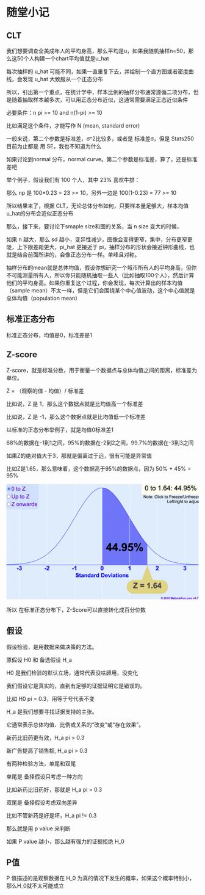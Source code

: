 # 随堂小记

## CLT 

我们想要调查全美成年人的平均身高，那么平均是u，如果我随机抽样n=50，那么这50个人构建一个chart平均值就是u_hat

每次抽样的 u_hat 可能不同，如果一直重复下去，并绘制一个直方图或者密度曲线，会发现 u_hat 大致服从一个正态分布

所以，引出第一个重点，在统计学中，样本比例的抽样分布通常遵循二项分布，但是随着抽取样本越多次，可以用正态分布近似，这通常需要满足正态近似条件

必要条件：n pi >= 10 and n(1-pi) >= 10

比如满足这个条件，才能写作 N (mean, standard error)

一般来说，第二个参数是标准差，σ^2比较多，或者是 标准差σ，但是 Stats250 目前为止都是 用 SE，我也不知道为什么

如果讨论到normal 分布，normal curve。第二个参数是标准差，算了，还是标准差吧

举个例子，假设我们有 100 个人，其中 23% 喜欢牛排：

那么 np 是 100*0.23 = 23 >= 10，另外一边是 100(1-0.23) = 77 >= 10

所以结果来了，根据 CLT，无论总体分布如何，只要样本量足够大，样本均值u_hat的分布会近似正态分布

那么，接下来，要讨论下smaple size和图的关系，当 n size 变大的时候，

如果 n 越大，那么 sd 越小，变异性减少，图像会变得更窄，集中，分布更窄更陡，上下限差距更大，pi_hat 更接近于 pi，抽样分布的形状会接近钟形曲线，也就是结合前面所讲的，会像正态分布一样。单峰且对称。

抽样分布的mean就是总体均值，假设你想研究一个城市所有人的平均身高，但你不可能测量所有人，所以你只能随机抽取一些人（比如抽取100个人），然后计算他们的平均身高。如果你重复这个过程，你会发现，每次计算出的样本均值（sample mean）不太一样，但是它们会围绕某个中心值波动，这个中心值就是总体均值（population mean）

## 标准正态分布

标准正态分布，均值是0，标准差是1

## Z-score

Z-score，就是标准分数，用于衡量一个数据点与总体均值之间的距离，标准差为单位。

Z = （观察的值 - 均值）/ 标准差

比如说，Z 是 1，那么这个数据点就是比均值高一个标准差

比如说，Z 是 -1，那么这个数据点就是比均值低一个标准差

以标准的正态分布举例子，就是均值0标准差1

68%的数据在-1到1之间，95%的数据在-2到2之间，99.7%的数据在-3到3之间

如果Z的绝对值大于3，那就是偏离过于远，很有可能是异常值

比如Z是1.65，那么意味着，这个数据高于95%的数据点，因为 50% + 45% = 95%

![alt text](image-2.png)

所以 在标准正态分布下，Z-Score可以直接转化成百分位数

## 假设

假设检验，是用数据来做决策的方法。

原假设 H0 和 备选假设 H_a

H0 是我们检验的默认立场，通常代表没啥卵用，没变化

我们假设它是真实的，直到有足够的证据证明它是错误的。

比如 H0 pi = 0.3，用等于号代表不变

H_a 是我们想要寻找证据支持的主张。

它通常表示总体均值、比例或关系的“改变”或“存在效果”。

新药比旧药更有效，H_a pi > 0.3

新广告提高了销售额, H_a pi > 0.3

有两种检验方法，单尾和双尾

单尾是 备择假设只考虑一种方向

比如新药比旧药好，那就是 H_a pi > 0.3

双尾是 备择假设考虑双向差异

比如不管新药是好是坏，H_a pi != 0.3

那么就是用 p value 来判断

如果 P value 越小，那么越有强力的证据拒绝 H_0

## P值

P 值描述的是观察数据在 H_0 为真的情况下发生的概率，如果这个概率特别小，那么H_0就不太可能成立

